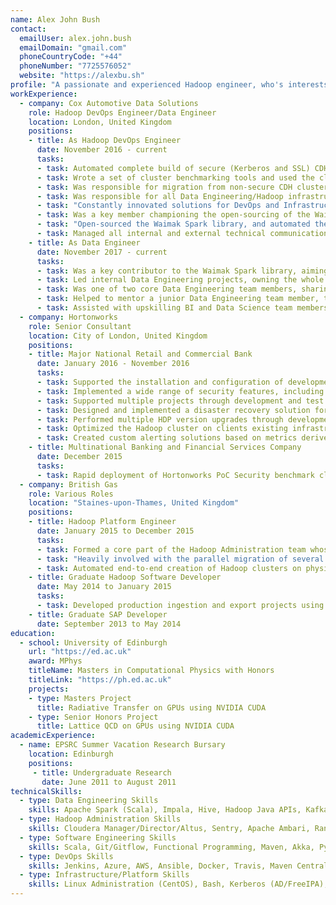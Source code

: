 ```yaml
---
name: Alex John Bush
contact:
  emailUser: alex.john.bush
  emailDomain: "gmail.com"
  phoneCountryCode: "+44"
  phoneNumber: "7725576052"
  website: "https://alexbu.sh"
profile: "A passionate and experienced Hadoop engineer, who's interests span from Spark application development and functional programming in Scala to infrastructure automation and security. With technical leadership experience as both a DevOps Engineer and Data Engineer, this deep cross-functional knowledge allows unique insight into solving Data problems in a creative way, a strong advantage in an industry driven largely by technical innovation."
workExperience:
  - company: Cox Automotive Data Solutions
    role: Hadoop DevOps Engineer/Data Engineer
    location: London, United Kingdom
    positions:
    - title: As Hadoop DevOps Engineer
      date: November 2016 - current
      tasks:
      - task: Automated complete build of secure (Kerberos and SSL) CDH clusters using Ansible and Cloudera Director. Automation was developed locally using custom configured Docker clusters against FreeIPA (and against AD DC/CS automated with Vagrant and Ansible) and in AWS and Azure against FreeIPA and Active Directory
      - task: Wrote a set of cluster benchmarking tools and used the cluster automation scripts to benchmark a variety of AWS and Azure configurations
      - task: Was responsible for migration from non-secure CDH cluster to secure (Kerberos, SSL and HDFS encryption) CDH cluster, including migration of data and projects. Automation of SSL was done using Certmonger SCEP against ADCS NDES
      - task: Was responsible for all Data Engineering/Hadoop infrastructure in the Cloud, including networking, security, RBAC model and administration, AD integration, Azure Data Lake Storage and other Azure storage accounts
      - task: "Constantly innovated solutions for DevOps and Infrastructure including creating a custom ADLS authentication module allowing users to authenticate against Azure without using shared service principals, creating a custom Zeppelin and Livy CDH parcels providing secure authenticated and encrypted access to cluster via notebooks, providing two patches back to the Apache Zeppelin project (<a href=\"https://issues.apache.org/jira/browse/ZEPPELIN-3098\">ZEPPELIN-3098</a>, <a href=\"https://issues.apache.org/jira/browse/ZEPPELIN-3656\">ZEPPELIN-3656</a>), and setting up the Jenkins build and deploy pipeline and associated application configuration wrapper and convenience tooling"
      - task: Was a key member championing the open-sourcing of the Waimak Spark library, advocating to senior staff about the benefits of open-sourcing projects
      - task: "Open-sourced the Waimak Spark library, and automated the build and release of the library to Maven Central using Travis. The library can be found at: <a href=\"https://github.com/CoxAutomotiveDataSolutions/waimak\">github.com/CoxAutomotive&shy;DataSolutions/waimak</a>"
      - task: Managed all internal and external technical communication and engagement around Hadoop infrastructure, typically concerning security and connectivity
    - title: As Data Engineer
      date: November 2017 - current
      tasks:
      - task: Was a key contributor to the Waimak Spark library, aiming to provide a BI/Data Science-focused Spark application framework that abstracts away complex Data Engineering productionisation and optimisation code from business logic
      - task: Led internal Data Engineering projects, owning the whole life-cycle (design, implementation, regression testing, release)
      - task: Was one of two core Data Engineering team members, sharing responsibility of the entire Data Engineering pipeline
      - task: Helped to mentor a junior Data Engineering team member, teaching functional programming concepts and practical software engineering principles
      - task: Assisted with upskilling BI and Data Science team members both with Hadoop concepts and simple Spark Scala development, and aimed to provided specific tooling they might need
  - company: Hortonworks
    role: Senior Consultant
    location: City of London, United Kingdom
    positions:
    - title: Major National Retail and Commercial Bank
      date: January 2016 - November 2016
      tasks:
      - task: Supported the installation and configuration of development through to production clusters using full HDP stack (Hive, HBase, Storm, Kafka, Flume, Spark, HDFS, Ranger, Knox, Solr, Oozie)
      - task: Implemented a wide range of security features, including Ranger with SSL and Kerberos over a load-balancer
      - task: Supported multiple projects through development and test and eventually deployment into production
      - task: Designed and implemented a disaster recovery solution for HDFS, Hive, HBase and Kafka to increase resilience and platform confidence
      - task: Performed multiple HDP version upgrades through development clusters to production clusters and worked closely with Hortonworks engineering to fix upgrade issues so the fixes were pushed back into the HDP stack for future upgrades
      - task: Optimized the Hadoop cluster on clients existing infrastructure, and set up high availability load-balanced solution for Oozie
      - task: Created custom alerting solutions based on metrics derived from Storm and Kafka
    - title: Multinational Banking and Financial Services Company
      date: December 2015
      tasks:
      - task: Rapid deployment of Hortonworks PoC Security benchmark cluster utilising entire HDP security suite including HDFS/HBase encryption zones (Ranger KMS), Kerberos and Knox
  - company: British Gas
    role: Various Roles
    location: "Staines-upon-Thames, United Kingdom"
    positions:
    - title: Hadoop Platform Engineer
      date: January 2015 to December 2015
      tasks:
      - task: Formed a core part of the Hadoop Administration team whose daily tasks included managing multiple production Hadoop clusters, KDC administration and key distribution and DNS management
      - task: "Heavily involved with the parallel migration of several hundred node production clusters through major Hortonworks release versions"
      - task: Automated end-to-end creation of Hadoop clusters on physical machines and in Cloud infrastructure using Ansible (infrastructure-as-code methodology) including provisioning of physical machines and Cloud instances and cluster builds using Ambari Blueprints, Kerberos and Knox
    - title: Graduate Hadoop Software Developer
      date: May 2014 to January 2015
      tasks:
      - task: Developed production ingestion and export projects using Hive, Pig and Java UDFs with ingestion from a wide range of sources (JDBC, XML, REST)
    - title: Graduate SAP Developer
      date: September 2013 to May 2014
education:
  - school: University of Edinburgh
    url: "https://ed.ac.uk"
    award: MPhys
    titleName: Masters in Computational Physics with Honors
    titleLink: "https://ph.ed.ac.uk"
    projects:
    - type: Masters Project
      title: Radiative Transfer on GPUs using NVIDIA CUDA
    - type: Senior Honors Project
      title: Lattice QCD on GPUs using NVIDIA CUDA
academicExperience:
  - name: EPSRC Summer Vacation Research Bursary
    location: Edinburgh
    positions:
     - title: Undergraduate Research
       date: June 2011 to August 2011
technicalSkills:
  - type: Data Engineering Skills
    skills: Apache Spark (Scala), Impala, Hive, Hadoop Java APIs, Kafka
  - type: Hadoop Administration Skills
    skills: Cloudera Manager/Director/Altus, Sentry, Apache Ambari, Ranger 
  - type: Software Engineering Skills
    skills: Scala, Git/Gitflow, Functional Programming, Maven, Akka, Python
  - type: DevOps Skills
    skills: Jenkins, Azure, AWS, Ansible, Docker, Travis, Maven Central
  - type: Infrastructure/Platform Skills
    skills: Linux Administration (CentOS), Bash, Kerberos (AD/FreeIPA), SSL (Certmonger/AD CS) 
---
```

